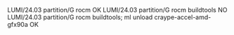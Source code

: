 LUMI/24.03 partition/G rocm OK
LUMI/24.03 partition/G rocm buildtools NO
LUMI/24.03 partition/G rocm buildtools; ml unload craype-accel-amd-gfx90a OK
